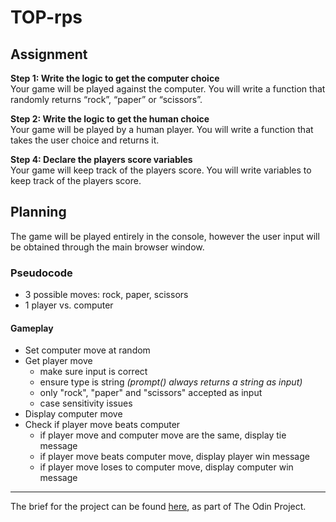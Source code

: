 # TOP-rps

## Assignment
**Step 1: Write the logic to get the computer choice** <br>
Your game will be played against the computer. You will write a function that randomly returns “rock”, “paper” or “scissors”.

**Step 2: Write the logic to get the human choice** <br>
Your game will be played by a human player. You will write a function that takes the user choice and returns it.

**Step 4: Declare the players score variables** <br>
Your game will keep track of the players score. You will write variables to keep track of the players score.

## Planning
The game will be played entirely in the console, however the user input will be obtained through the main browser window.
### Pseudocode
* 3 possible moves: rock, paper, scissors
* 1 player vs. computer

#### Gameplay
  - Set computer move at random
  - Get player move
    + make sure input is correct
    + ensure type is string _(prompt() always returns a string as input)_
    + only "rock", "paper" and "scissors" accepted as input
    + case sensitivity issues
  - Display computer move
  - Check if player move beats computer
    + if player move and computer move are the same, display tie message
    + if player move beats computer move, display player win message
    + if player move loses to computer move, display computer win message
***
The brief for the project can be found [here](https://www.theodinproject.com/lessons/foundations-rock-paper-scissors), as part of The Odin Project.
